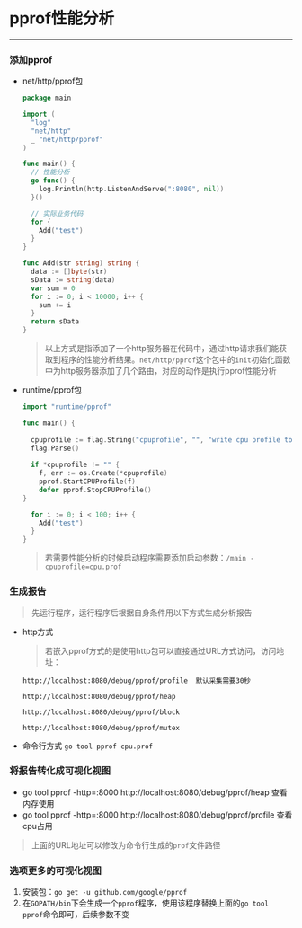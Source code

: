 # pprof性能分析
---
### 添加pprof
- net/http/pprof包
  ```go
  package main

  import (
    "log"
    "net/http"
    _ "net/http/pprof"
  )

  func main() {
    // 性能分析
    go func() {
      log.Println(http.ListenAndServe(":8080", nil))
    }()

    // 实际业务代码
    for {
      Add("test")
    }
  }

  func Add(str string) string {
    data := []byte(str)
    sData := string(data)
    var sum = 0
    for i := 0; i < 10000; i++ {
      sum += i
    }
    return sData
  }
  ```
  > 以上方式是指添加了一个http服务器在代码中，通过http请求我们能获取到程序的性能分析结果。`net/http/pprof`这个包中的`init`初始化函数中为http服务器添加了几个路由，对应的动作是执行pprof性能分析
- runtime/pprof包
  ```go
  import "runtime/pprof"

  func main() {
    
    cpuprofile := flag.String("cpuprofile", "", "write cpu profile to file")
    flag.Parse()
    
    if *cpuprofile != "" {
      f, err := os.Create(*cpuprofile)
      pprof.StartCPUProfile(f)
      defer pprof.StopCPUProfile()
  }
  
    for i := 0; i < 100; i++ {
      Add("test")
    }
  }
  ```
  > 若需要性能分析的时候启动程序需要添加启动参数：`/main -cpuprofile=cpu.prof`
### 生成报告
> 先运行程序，运行程序后根据自身条件用以下方式生成分析报告
- http方式
  > 若嵌入pprof方式的是使用http包可以直接通过URL方式访问，访问地址：
  
  `http://localhost:8080/debug/pprof/profile  默认采集需要30秒`
  
  `http://localhost:8080/debug/pprof/heap`
  
  `http://localhost:8080/debug/pprof/block`
  
  `http://localhost:8080/debug/pprof/mutex`
- 命令行方式
  `go tool pprof cpu.prof`
### 将报告转化成可视化视图
  - go tool pprof -http=:8000 http://localhost:8080/debug/pprof/heap    查看内存使用
  - go tool pprof -http=:8000 http://localhost:8080/debug/pprof/profile 查看cpu占用
  > 上面的URL地址可以修改为命令行生成的`prof`文件路径
### 选项更多的可视化视图
  1. 安装包：`go get -u github.com/google/pprof`
  2. 在`GOPATH/bin`下会生成一个`pprof`程序，使用该程序替换上面的`go tool pprof`命令即可，后续参数不变
